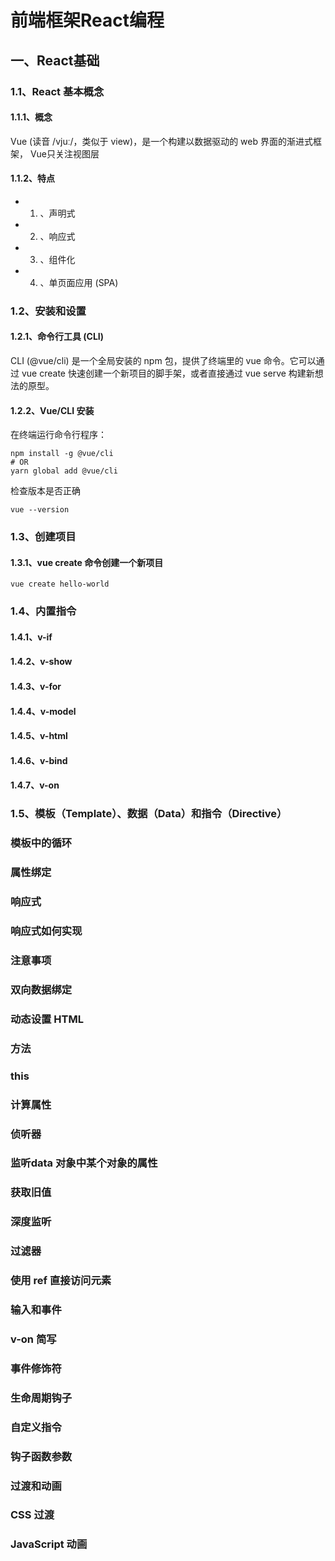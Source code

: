 # 前端框架React编程
## 一、React基础

### 1.1、React 基本概念
#### 1.1.1、概念 
Vue (读音 /vjuː/，类似于 view)，是一个构建以数据驱动的 web 界面的渐进式框架， Vue只关注视图层  

#### 1.1.2、特点
  - 1) 、声明式
  - 2) 、响应式
  - 3) 、组件化 
  - 4) 、单页面应用 (SPA) 

### 1.2、安装和设置 

#### 1.2.1、命令行工具 (CLI)
CLI (@vue/cli) 是一个全局安装的 npm 包，提供了终端里的 vue 命令。它可以通过 vue create 快速创建一个新项目的脚手架，或者直接通过 vue serve 构建新想法的原型。
#### 1.2.2、Vue/CLI 安装
在终端运行命令行程序：
```
npm install -g @vue/cli
# OR
yarn global add @vue/cli
```
检查版本是否正确
```
vue --version
```

### 1.3、创建项目 
#### 1.3.1、vue create 命令创建一个新项目
```
vue create hello-world
```

### 1.4、内置指令
#### 1.4.1、v-if  

#### 1.4.2、v-show 

#### 1.4.3、v-for

#### 1.4.4、v-model

#### 1.4.5、v-html

#### 1.4.6、v-bind

#### 1.4.7、v-on 

### 1.5、模板（Template）、数据（Data）和指令（Directive） 



### 模板中的循环 

### 属性绑定 

### 响应式 

### 响应式如何实现 

### 注意事项 

### 双向数据绑定 

### 动态设置 HTML 

### 方法 

### this 

### 计算属性 

### 侦听器 

### 监听data 对象中某个对象的属性 

### 获取旧值 

### 深度监听 

### 过滤器 

### 使用 ref 直接访问元素 

### 输入和事件 

### v-on 简写 

### 事件修饰符 

### 生命周期钩子 

### 自定义指令 

### 钩子函数参数 

### 过渡和动画 

### CSS 过渡 

### JavaScript 动画 